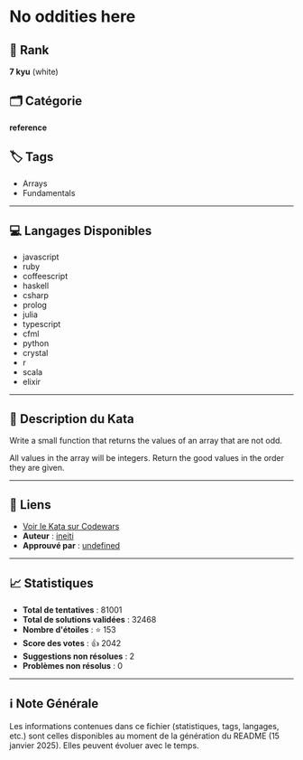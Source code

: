 # No oddities here

## 🏅 Rank
**7 kyu** (white)

## 🗂️ Catégorie
**reference**

## 🏷️ Tags
- Arrays
- Fundamentals

---

## 💻 Langages Disponibles
- javascript
- ruby
- coffeescript
- haskell
- csharp
- prolog
- julia
- typescript
- cfml
- python
- crystal
- r
- scala
- elixir

---

## 📜 Description du Kata

Write a small function that returns the values of an array that are not odd. 

All values in the array will be integers. Return the good values in the order they are given.

---

## 🔗 Liens
- [Voir le Kata sur Codewars](https://www.codewars.com/kata/51fd6bc82bc150b28e0000ce)
- **Auteur** : [ineiti](https://www.codewars.com/users/ineiti)
- **Approuvé par** : [undefined](undefined)

---

## 📈 Statistiques
- **Total de tentatives** : 81001
- **Total de solutions validées** : 32468
- **Nombre d'étoiles** : ⭐ 153
- **Score des votes** : 👍 2042
- **Suggestions non résolues** : 2
- **Problèmes non résolus** : 0

---

## ℹ️ Note Générale
Les informations contenues dans ce fichier (statistiques, tags, langages, etc.) sont celles disponibles au moment de la génération du README (15 janvier 2025). Elles peuvent évoluer avec le temps.
